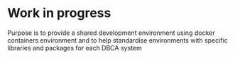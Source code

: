 # Work in progress

Purpose is to provide a shared development environment using docker containers environment and to help standardise environments with specific libraries and packages for each DBCA system
